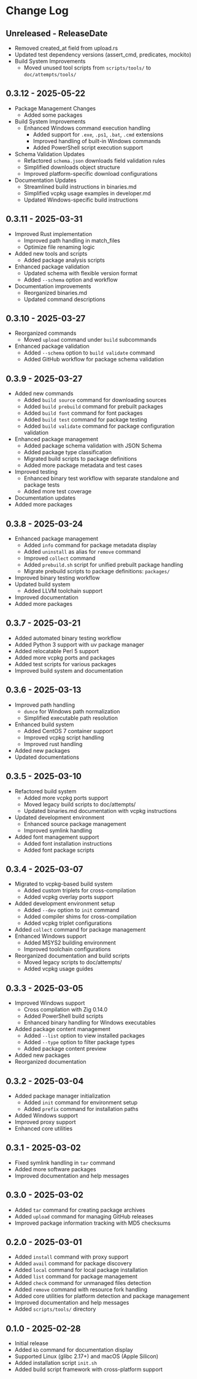 # Change Log

## Unreleased - ReleaseDate

- Removed created_at field from upload.rs
- Updated test dependency versions (assert_cmd, predicates, mockito)
- Build System Improvements
  - Moved unused tool scripts from `scripts/tools/` to `doc/attempts/tools/`

## 0.3.12 - 2025-05-22

- Package Management Changes
  - Added some packages
- Build System Improvements
  - Enhanced Windows command execution handling
    - Added support for `.exe`, `.ps1`, `.bat`, `.cmd` extensions
    - Improved handling of built-in Windows commands
    - Added PowerShell script execution support
- Schema Validation Updates
  - Refactored `schema.json` downloads field validation rules
  - Simplified downloads object structure
  - Improved platform-specific download configurations
- Documentation Updates
  - Streamlined build instructions in binaries.md
  - Simplified vcpkg usage examples in developer.md
  - Updated Windows-specific build instructions

## 0.3.11 - 2025-03-31

- Improved Rust implementation
  - Improved path handling in match_files
  - Optimize file renaming logic
- Added new tools and scripts
  - Added package analysis scripts
- Enhanced package validation
  - Updated schema with flexible version format
  - Added `--schema` option and workflow
- Documentation improvements
  - Reorganized binaries.md
  - Updated command descriptions

## 0.3.10 - 2025-03-27

- Reorganized commands
  - Moved `upload` command under `build` subcommands
- Enhanced package validation
  - Added `--schema` option to `build validate` command
  - Added GitHub workflow for package schema validation

## 0.3.9 - 2025-03-27

- Added new commands
  - Added `build source` command for downloading sources
  - Added `build prebuild` command for prebuilt packages
  - Added `build font` command for font packages
  - Added `build test` command for package testing
  - Added `build validate` command for package configuration validation
- Enhanced package management
  - Added package schema validation with JSON Schema
  - Added package type classification
  - Migrated build scripts to package definitions
  - Added more package metadata and test cases
- Improved testing
  - Enhanced binary test workflow with separate standalone and package tests
  - Added more test coverage
- Documentation updates
- Added more packages

## 0.3.8 - 2025-03-24

- Enhanced package management
  - Added `info` command for package metadata display
  - Added `uninstall` as alias for `remove` command
  - Improved `collect` command
  - Added `prebuild.sh` script for unified prebuilt package handling
  - Migrate prebuild scripts to package definitions: `packages/`
- Improved binary testing workflow
- Updated build system
  - Added LLVM toolchain support
- Improved documentation
- Added more packages

## 0.3.7 - 2025-03-21

- Added automated binary testing workflow
- Added Python 3 support with uv package manager
- Added relocatable Perl 5 support
- Added more vcpkg ports and packages
- Added test scripts for various packages
- Improved build system and documentation

## 0.3.6 - 2025-03-13

- Improved path handling
  - `dunce` for Windows path normalization
  - Simplified executable path resolution
- Enhanced build system
  - Added CentOS 7 container support
  - Improved vcpkg script handling
  - Improved rust handling
- Added new packages
- Updated documentations

## 0.3.5 - 2025-03-10

- Refactored build system
  - Added more vcpkg ports support
  - Moved legacy build scripts to doc/attempts/
  - Updated binaries.md documentation with vcpkg instructions
- Updated development environment
  - Enhanced source package management
  - Improved symlink handling
- Added font management support
  - Added font installation instructions
  - Added font package scripts

## 0.3.4 - 2025-03-07

- Migrated to vcpkg-based build system
  - Added custom triplets for cross-compilation
  - Added vcpkg overlay ports support
- Added development environment setup
  - Added `--dev` option to `init` command
  - Added compiler shims for cross-compilation
  - Added vcpkg triplet configurations
- Added `collect` command for package management
- Enhanced Windows support
  - Added MSYS2 building environment
  - Improved toolchain configurations
- Reorganized documentation and build scripts
  - Moved legacy scripts to doc/attempts/
  - Added vcpkg usage guides

## 0.3.3 - 2025-03-05

- Improved Windows support
  - Cross compilation with Zig 0.14.0
  - Added PowerShell build scripts
  - Enhanced binary handling for Windows executables
- Added package content management
  - Added `--list` option to view installed packages
  - Added `--type` option to filter package types
  - Added package content preview
- Added new packages
- Reorganized documentation

## 0.3.2 - 2025-03-04

- Added package manager initialization
  - Added `init` command for environment setup
  - Added `prefix` command for installation paths
- Added Windows support
- Improved proxy support
- Enhanced core utilities

## 0.3.1 - 2025-03-02

- Fixed symlink handling in `tar` command
- Added more software packages
- Improved documentation and help messages

## 0.3.0 - 2025-03-02

- Added `tar` command for creating package archives
- Added `upload` command for managing GitHub releases
- Improved package information tracking with MD5 checksums

## 0.2.0 - 2025-03-01

- Added `install` command with proxy support
- Added `avail` command for package discovery
- Added `local` command for local package installation
- Added `list` command for package management
- Added `check` command for unmanaged files detection
- Added `remove` command with resource fork handling
- Added core utilities for platform detection and package management
- Improved documentation and help messages
- Added `scripts/tools/` directory

## 0.1.0 - 2025-02-28

- Initial release
- Added `kb` command for documentation display
- Supported Linux (glibc 2.17+) and macOS (Apple Silicon)
- Added installation script `init.sh`
- Added build script framework with cross-platform support
